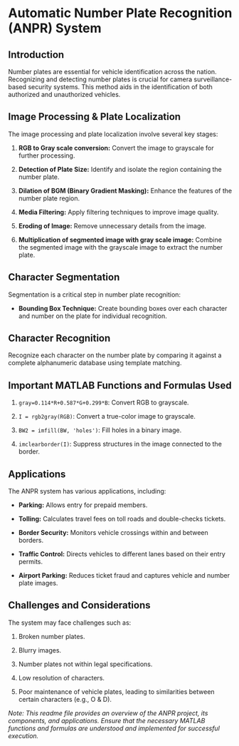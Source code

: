 # Automatic Number Plate Recognition (ANPR) System

## Introduction

Number plates are essential for vehicle identification across the nation. Recognizing and detecting number plates is crucial for camera surveillance-based security systems. This method aids in the identification of both authorized and unauthorized vehicles.

## Image Processing & Plate Localization

The image processing and plate localization involve several key stages:

1. **RGB to Gray scale conversion:** Convert the image to grayscale for further processing.

2. **Detection of Plate Size:** Identify and isolate the region containing the number plate.

3. **Dilation of BGM (Binary Gradient Masking):** Enhance the features of the number plate region.

4. **Media Filtering:** Apply filtering techniques to improve image quality.

5. **Eroding of Image:** Remove unnecessary details from the image.

6. **Multiplication of segmented image with gray scale image:** Combine the segmented image with the grayscale image to extract the number plate.

## Character Segmentation

Segmentation is a critical step in number plate recognition:

- **Bounding Box Technique:** Create bounding boxes over each character and number on the plate for individual recognition.

## Character Recognition

Recognize each character on the number plate by comparing it against a complete alphanumeric database using template matching.

## Important MATLAB Functions and Formulas Used

1. `gray=0.114*R+0.587*G+0.299*B`: Convert RGB to grayscale.

2. `I = rgb2gray(RGB)`: Convert a true-color image to grayscale.

3. `BW2 = imfill(BW, 'holes')`: Fill holes in a binary image.

4. `imclearborder(I)`: Suppress structures in the image connected to the border.

## Applications

The ANPR system has various applications, including:

- **Parking:** Allows entry for prepaid members.

- **Tolling:** Calculates travel fees on toll roads and double-checks tickets.

- **Border Security:** Monitors vehicle crossings within and between borders.

- **Traffic Control:** Directs vehicles to different lanes based on their entry permits.

- **Airport Parking:** Reduces ticket fraud and captures vehicle and number plate images.

## Challenges and Considerations

The system may face challenges such as:

1. Broken number plates.

2. Blurry images.

3. Number plates not within legal specifications.

4. Low resolution of characters.

5. Poor maintenance of vehicle plates, leading to similarities between certain characters (e.g., O & D).

_Note: This readme file provides an overview of the ANPR project, its components, and applications. Ensure that the necessary MATLAB functions and formulas are understood and implemented for successful execution._
